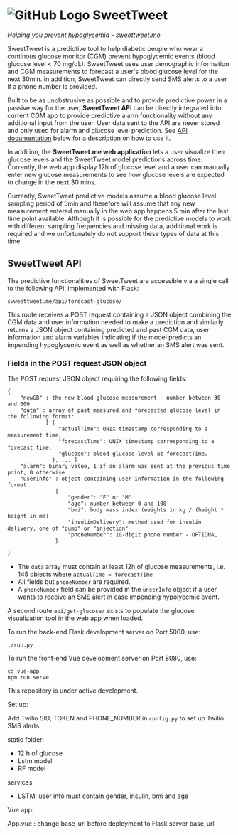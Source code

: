 # ![GitHub Logo](frontend/sweettweet/public/favicon.ico) SweetTweet
*Helping you prevent hypoglycemia - [sweettweet.me](http://sweettweet.me)*



SweetTweet is a predictive tool to help diabetic people who wear a continous glucose monitor (CGM) prevent hypoglycemic events (blood glucose level < 70 mg/dL). SweetTweet uses user demographic information and CGM measurements to forecast a user's blood glucose level for the next 30min. In addition, SweetTweet can directly send SMS alerts to a user if a phone number is provided.

Built to be as unobstrusive as possible and to provide predictive power in a passive way for the user, __SweetTweet API__ can be directly integrated into current CGM app to provide predictive alarm functionality without any additional input from the user. User data sent to the API are never stored and only used for alarm and glucose level prediction. See [API documentation](#sweettweet-api) below for a description on how to use it.

In addition, the __SweetTweet.me web application__ lets a user visualize their glucose levels and the SweetTweet model predictions across time. Currently, the web app display 12h of glucose level and a user can manually enter new glucose measurements to see how glucose levels are expected to change in the next 30 mins.

Currently, SweetTweet predictive models assume a blood glucose level sampling period of 5min and therefore will assume that any new measurement entered manually in the web app happens 5 min after the last time point available. Although it is possible for the predictive models to work with different sampling frequencies and missing data, additional work is required and we unfortunately do not support these types of data at this time.


## SweetTweet API

The predictive functionalities of SweetTweet are accessible via a single call to the following API, implemented with Flask:

```
swweettweet.me/api/forecast-glucose/
```

This route receives a POST request containing a JSON object combining the CGM data and user information needed to make a prediction and similarly returns a JSON object containing predicted and past CGM data, user information and alarm variables indicating if the model predicts an impending hypoglycemic event as well as whether an SMS alert was sent.

### Fields in the POST request JSON object
The POST request JSON object requiring the following fields:

```
{
    "newGB" : the new blood glucose measurement - number between 30 and 600
    "data" : array of past measured and forecasted glucose level in the following format:
            [ { 
                "actualTime": UNIX timestamp corresponding to a measurement time,
                "forecastTime": UNIX timestamp corresponding to a forecast time,
                "glucose": blood glucose level at forecastTime.
              }, ... ]
    "alarm": binary value, 1 if an alarm was sent at the previous time point, 0 otherwise
    "userInfo" : object containing user information in the following format:
               { 
                   "gender": "F" or "M"
                   "age": number between 0 and 100
                   "bmi": body mass index (weights in kg / (height * height in m))
                   "insulinDelivery": method used for insulin delivery, one of "pump" or "injection"
                   "phoneNumber": 10-digit phone number - OPTIONAL
               }

}
```

* The `data` array must contain at least 12h of glucose measurements, i.e. 145 objects where `actualTime = forecastTime`
* All fields but `phoneNumber` are required.
* A `phoneNumber` field can be provided in the `unserInfo` object if a user wants to receive an SMS alert in case impending hypolycemic event.










A second route `api/get-glucose/` exists to populate the glucose visualization tool in the web app when loaded.




To run the back-end Flask development server on Port 5000, use:
```
./run.py
````

To run the front-end Vue development server on Port 8080, use:
```
cd vue-app
npm run serve
```

This repository is under active development.


Set up:
 
Add Twilio SID, TOKEN and PHONE_NUMBER in `config.py` to set up Twilio SMS alerts.


static folder:
- 12 h of glucose
- Lstm model
- RF model


services:
- LSTM: user info must contain gender, insulin, bmi and age


Vue app:

App.vue : change base_url before deployment to Flask server base_url
